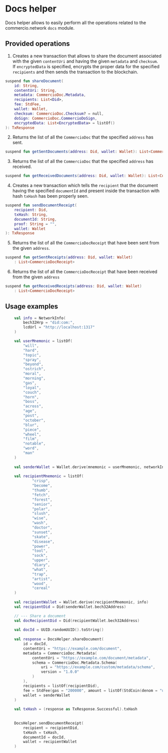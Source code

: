 # Docs helper
Docs helper allows to easily perform all the operations related to the commercio.network `docs` module.

## Provided operations

1. Creates a new transaction that allows to share the document associated with the given `contentUri` and
   having the given `metadata` and `checksum`.   
   If `encryptedData` is specified, encrypts the proper data for the specified `recipients` and then sends the transaction to the blockchain.
```kotlin
suspend fun shareDocument(
    id: String,
    contentUri: String,
    metadata: CommercioDoc.Metadata,
    recipients: List<Did>,
    fee: StdFee,
    wallet: Wallet,
    checksum: CommercioDoc.Checksum? = null,
    doSign: CommercioDoc.CommercioDoSign,
    encryptedData: List<EncryptedData> = listOf()
): TxResponse
```
2. Returns the list of all the `CommercioDoc` that the specified `address` has sent.
```kotlin
suspend fun getSentDocuments(address: Did, wallet: Wallet): List<CommercioDoc>
```
3. Returns the list of all the `CommercioDoc` that the specified `address` has received.
```kotlin
suspend fun getReceivedDocuments(address: Did, wallet: Wallet): List<CommercioDoc>
```
4. Creates a new transaction which tells the `recipient` that the document having the specified `documentId` and
   present inside the transaction with hash `txHash` has been properly seen.
```kotlin
suspend fun sendDocumentReceipt(
    recipient: Did,
    txHash: String,
    documentId: String,
    proof: String = "",
    wallet: Wallet
): TxResponse
```
5. Returns the list of all the `CommercioDocReceipt` that have been sent from the given `address`.
```kotlin
suspend fun getSentReceipts(address: Did, wallet: Wallet)
    : List<CommercioDocReceipt>
```
6. Returns the list of all the `CommercioDocReceipt` that have been received from the given `address`
```kotlin
suspend fun getReceivedReceipts(address: Did, wallet: Wallet)
    : List<CommercioDocReceipt>
```
## Usage examples
```kotlin
    val info = NetworkInfo(
        bech32Hrp = "did:com:", 
        lcdUrl = "http://localhost:1317"
    )

    val userMnemonic = listOf(
        "will",
        "hard",
        "topic",
        "spray",
        "beyond",
        "ostrich",
        "moral",
        "morning",
        "gas",
        "loyal",
        "couch",
        "horn",
        "boss",
        "across",
        "age",
        "post",
        "october",
        "blur",
        "piece",
        "wheel",
        "film",
        "notable",
        "word",
        "man"
    )
    
    val senderWallet = Wallet.derive(mnemonic = userMnemonic, networkInfo = info)
    
    val recipientMnemonic = listOf(
            "crisp",
            "become",
            "thumb",
            "fetch",
            "forest",
            "senior",
            "polar",
            "slush",
            "wise",
            "wash",
            "doctor",
            "sunset",
            "skate",
            "disease",
            "power",
            "tool",
            "sock",
            "upper",
            "diary",
            "what",
            "trap",
            "artist",
            "wood",
            "cereal"
    )
    
    val recipientWallet = Wallet.derive(recipientMnemonic, info)
    val recipientDid = Did(senderWallet.bech32Address)

    // --- Share a document
    val docRecipientDid = Did(recipientWallet.bech32Address)
    
    val docId = UUID.randomUUID().toString()
    
    val response = DocsHelper.shareDocument(
        id = docId,
        contentUri = "https://example.com/document",
        metadata = CommercioDoc.Metadata(
            contentUri = "https://example.com/document/metadata",
            schema = CommercioDoc.Metadata.Schema(
                uri = "https://example.com/custom/metadata/schema",
                version = "1.0.0"
            )
        ),
        recipients = listOf(recipientDid),
        fee = StdFee(gas = "200000", amount = listOf(StdCoin(denom = "ucommercio", amount = "10000"))),
        wallet = senderWallet
    )
    
    val txHash = (response as TxResponse.Successful).txHash
    
    
    DocsHelper.sendDocumentReceipt(
        recipient = recipientDid,
        txHash = txHash,
        documentId = docId,
        wallet = recipientWallet
    )
```
